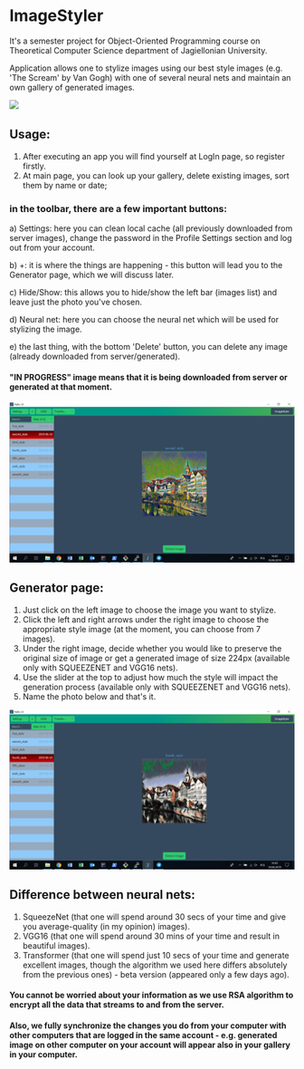 # ImageStyler

It's a semester project for Object-Oriented Programming course on Theoretical Computer Science department of Jagiellonian University.

Application allows one to stylize images using our best style images (e.g. 'The Scream' by Van Gogh) with one of several neural nets 
and maintain an own gallery of generated images.

<img src="docs/assets/main_page.png" width="600">

## Usage:
1) After executing an app you will find yourself at LogIn page, so register firstly.
2) At main page, you can look up your gallery, delete existing images, sort them by name or date;
### in the toolbar, there are a few important buttons:

  a) Settings: here you can clean local cache (all previously downloaded from server images), change the password in the Profile Settings section and log out from your account.
  
  b) +: it is where the things are happening - this button will lead you to the Generator page, which we will discuss later.
  
  c) Hide/Show: this allows you to hide/show the left bar (images list) and leave just the photo you've chosen.
  
  d) Neural net: here you can choose the neural net which will be used for stylizing the image.
  
  e) the last thing, with the bottom 'Delete' button, you can delete any image (already downloaded from server/generated).
  
#### "IN PROGRESS" image means that it is being downloaded from server or generated at that moment.

<img src="docs/assets/styleA.png" width="600">

## Generator page:
1) Just click on the left image to choose the image you want to stylize.
2) Click the left and right arrows under the right image to choose the appropriate style image (at the moment, you can choose from 7 images).
3) Under the right image, decide whether you would like to preserve the original size of image or get a generated image of size 224px (available only with SQUEEZENET and VGG16 nets).
4) Use the slider at the top to adjust how much the style will impact the generation process (available only with SQUEEZENET and VGG16 nets).
5) Name the photo below and that's it.

<img src="docs/assets/styleB.png" width="600">

## Difference between neural nets:
1) SqueezeNet (that one will spend around 30 secs of your time and give you average-quality (in my opinion) images).
2) VGG16 (that one will spend around 30 mins of your time and result in beautiful images).
3) Transformer (that one will spend just 10 secs of your time and generate excellent images, though the algorithm we used here differs absolutely from the previous ones) - beta version (appeared only a few days ago).

#### You cannot be worried about your information as we use RSA algorithm to encrypt all the data that streams to and from the server.
#### Also, we fully synchronize the changes you do from your computer with other computers that are logged in the same account - e.g. generated image on other computer on your account will appear also in your gallery in your computer.
